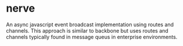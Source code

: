 nerve
=====

An async javascript event broadcast implementation using routes and channels. This approach is similar to backbone but uses routes and channels typically found in message queus in enterprise environments. 

